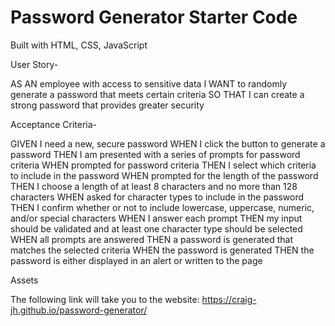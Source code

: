 # Password Generator Starter Code

Built with
HTML, CSS, JavaScript

User Story-

AS AN employee with access to sensitive data
I WANT to randomly generate a password that meets certain criteria
SO THAT I can create a strong password that provides greater security

Acceptance Criteria-

GIVEN I need a new, secure password
WHEN I click the button to generate a password
THEN I am presented with a series of prompts for password criteria
WHEN prompted for password criteria
THEN I select which criteria to include in the password
WHEN prompted for the length of the password
THEN I choose a length of at least 8 characters and no more than 128 characters
WHEN asked for character types to include in the password
THEN I confirm whether or not to include lowercase, uppercase, numeric, and/or special characters
WHEN I answer each prompt
THEN my input should be validated and at least one character type should be selected
WHEN all prompts are answered
THEN a password is generated that matches the selected criteria
WHEN the password is generated
THEN the password is either displayed in an alert or written to the page

Assets

The following link will take you to the website:
https://craig-jh.github.io/password-generator/
